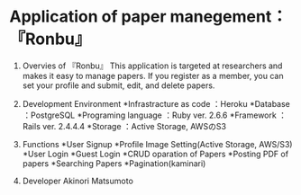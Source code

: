 # Application of paper manegement：『Ronbu』

1. Overvies of 『Ronbu』
  This application is targeted at researchers and makes it easy to manage papers.
  If you register as a member, you can set your profile and submit, edit, and delete papers.

1. Development Environment
  *Infrastracture as code ：Heroku
  *Database               ：PostgreSQL
  *Programing language    ：Ruby ver. 2.6.6
  *Framework              ：Rails ver. 2.4.4.4
  *Storage                ：Active Storage, AWSのS3
  
1. Functions
  *User Signup
  *Profile Image Setting(Active Storage, AWS/S3)
  *User Login
  *Guest Login
  *CRUD oparation of Papers
  *Posting PDF of papers
  *Searching Papers
  *Pagination(kaminari)

1. Developer
  Akinori Matsumoto


